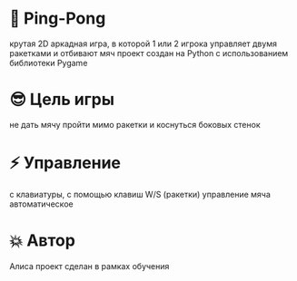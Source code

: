 # 🥎 Ping-Pong
крутая 2D аркадная игра, в которой 1 или 2 игрока управляет двумя ракетками и отбивают мяч
проект создан на Python с использованием библиотеки Pygame

# 😎 Цель игры 
не дать мячу пройти мимо ракетки и коснуться боковых стенок

# ⚡ Управление
с клавиатуры, с помощью клавиш W/S (ракетки) 
управление мяча автоматическое

# 💥 Автор
Алиса
проект сделан в рамках обучения
